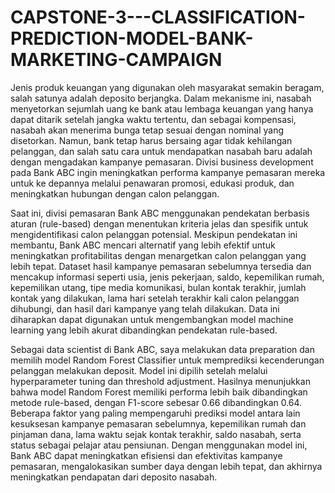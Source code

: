 # CAPSTONE-3---CLASSIFICATION-PREDICTION-MODEL-BANK-MARKETING-CAMPAIGN

Jenis produk keuangan yang digunakan oleh masyarakat semakin beragam, salah satunya adalah deposito berjangka. Dalam mekanisme ini, nasabah menyetorkan sejumlah uang ke bank atau lembaga keuangan yang hanya dapat ditarik setelah jangka waktu tertentu, dan sebagai kompensasi, nasabah akan menerima bunga tetap sesuai dengan nominal yang disetorkan. Namun, bank tetap harus bersaing agar tidak kehilangan pelanggan, dan salah satu cara untuk mendapatkan nasabah baru adalah dengan mengadakan kampanye pemasaran. Divisi business development pada Bank ABC ingin meningkatkan performa kampanye pemasaran mereka untuk ke depannya melalui penawaran promosi, edukasi produk, dan meningkatkan hubungan dengan calon pelanggan.

Saat ini, divisi pemasaran Bank ABC menggunakan pendekatan berbasis aturan (rule-based) dengan menentukan kriteria jelas dan spesifik untuk mengidentifikasi calon pelanggan potensial. Meskipun pendekatan ini membantu, Bank ABC mencari alternatif yang lebih efektif untuk meningkatkan profitabilitas dengan menargetkan calon pelanggan yang lebih tepat. Dataset hasil kampanye pemasaran sebelumnya tersedia dan mencakup informasi seperti usia, jenis pekerjaan, saldo, kepemilikan rumah, kepemilikan utang, tipe media komunikasi, bulan kontak terakhir, jumlah kontak yang dilakukan, lama hari setelah terakhir kali calon pelanggan dihubungi, dan hasil dari kampanye yang telah dilakukan. Data ini diharapkan dapat digunakan untuk mengembangkan model machine learning yang lebih akurat dibandingkan pendekatan rule-based.

Sebagai data scientist di Bank ABC, saya melakukan data preparation dan memilih model Random Forest Classifier untuk memprediksi kecenderungan pelanggan melakukan deposit. Model ini dipilih setelah melalui hyperparameter tuning dan threshold adjustment. Hasilnya menunjukkan bahwa model Random Forest memiliki performa lebih baik dibandingkan metode rule-based, dengan F1-score sebesar 0.66 dibandingkan 0.64. Beberapa faktor yang paling mempengaruhi prediksi model antara lain kesuksesan kampanye pemasaran sebelumnya, kepemilikan rumah dan pinjaman dana, lama waktu sejak kontak terakhir, saldo nasabah, serta status sebagai pelajar atau pensiunan. Dengan menggunakan model ini, Bank ABC dapat meningkatkan efisiensi dan efektivitas kampanye pemasaran, mengalokasikan sumber daya dengan lebih tepat, dan akhirnya meningkatkan pendapatan dari deposito nasabah.
